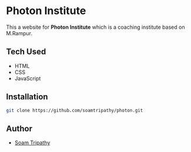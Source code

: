 # Photon Institute
This a website for **Photon Institute** which is a coaching institute based on M.Rampur.
## Tech Used
* HTML
* CSS
* JavaScript
## Installation
```bash 
git clone https://github.com/soamtripathy/photon.git
```
## Author
* [Soam Tripathy](https://github.com/soamtripathy)



